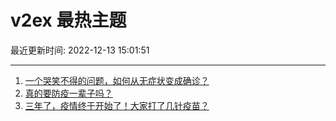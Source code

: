 # v2ex 最热主题

最近更新时间: 2022-12-13 15:01:51

--- 
1. [一个哭笑不得的问题，如何从无症状变成确诊？](https://www.v2ex.com/t/902098) 
2. [真的要防疫一辈子吗？](https://www.v2ex.com/t/902105) 
3. [三年了，疫情终于开始了！大家打了几针疫苗？](https://www.v2ex.com/t/902125) 
